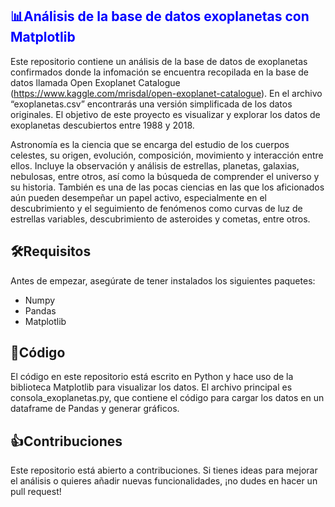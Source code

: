 <h2 style="color:blue;">📊Análisis de la base de datos exoplanetas con Matplotlib</h2>

Este repositorio contiene un análisis de la base de datos de exoplanetas confirmados donde la infomación se encuentra recopilada en la base de datos llamada Open Exoplanet Catalogue (https://www.kaggle.com/mrisdal/open-exoplanet-catalogue). En el archivo “exoplanetas.csv” encontrarás una versión simplificada de los datos originales.
El objetivo de este proyecto es visualizar y explorar los datos de exoplanetas descubiertos entre 1988 y 2018.

Astronomía es la ciencia que se encarga del estudio de los cuerpos celestes, su origen, evolución, composición, movimiento y interacción entre ellos. Incluye la observación y análisis de estrellas, planetas, galaxias, nebulosas, entre otros, así como la búsqueda de comprender el universo y su historia.
También es una de las pocas ciencias en las que los aficionados aún pueden desempeñar un papel activo, especialmente en el descubrimiento y el seguimiento de fenómenos como curvas de luz de estrellas variables, descubrimiento de asteroides y cometas, entre otros.


## 🛠️Requisitos

Antes de empezar, asegúrate de tener instalados los siguientes paquetes:

- Numpy
- Pandas
- Matplotlib



## 🐍Código

El código en este repositorio está escrito en Python y hace uso de la biblioteca Matplotlib para visualizar los datos. El archivo principal es consola_exoplanetas.py, que contiene el código para cargar los datos en un dataframe de Pandas y generar gráficos.


## 👍Contribuciones

Este repositorio está abierto a contribuciones. Si tienes ideas para mejorar el análisis o quieres añadir nuevas funcionalidades, ¡no dudes en hacer un pull request!
